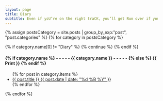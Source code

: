 ```yaml
---
layout: page
title: Diary
subtitle: Even if yoU’re on the right traCK, you’ll get Run over if you just sit there  —Will Rogers
---
```


<div>
{% assign postsCategory = site.posts | group_by_exp:"post", "post.categories"  %}
{% for category in postsCategory %}

{% if category.name[0] != "Diary" %}
	{% continue %}
{% endif %}

<h4 class="post-teaser__month">
<strong>
{% if category.name %}
- - - - - {{ category.name }} - - - - - 
{% else %} 
{{ Print }} 
{% endif %}
</strong>
</h4>
<ul class="list-posts">
{% for post in category.items %}
<li class="post-teaser">
<a href="{{ post.url | prepend: site.baseurl }}">
<span class="post-teaser__title">{{ post.title }}</span>
<span class="post-teaser__date">{{ post.date | date: "%d %B %Y" }}</span>
</a>
</li>
{% endfor %}
</ul>
{% endfor %}
</div>
